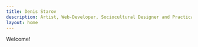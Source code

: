 ```yaml
---
title: Denis Starov
description: Artist, Web-Developer, Sociocultural Designer and Practical Philosopher
layout: home
---
```



Welcome!
